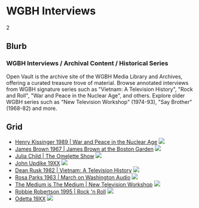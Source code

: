 # WGBH Interviews

2

## Blurb

### WGBH Interviews / Archival Content / Historical Series

Open Vault is the archive site of the WGBH Media Library and Archives, offering
a curated treasure trove of material. Browse annotated interviews from WGBH signature
series such as "Vietnam: A Television History", "Rock and Roll", "War and Peace in the
Nuclear Age", and others. Explore older WGBH series such as "New Television Workshop"
(1974-93), "Say Brother" (1968-82) and more.

## Grid

- [Henry Kissinger 1989 | War and Peace in the Nuclear Age](/todo) ![](http://placehold.it/272x152)
- [James Brown 1967 | James Brown at the Boston Garden](/todo) ![](http://placehold.it/272x152)
- [Julia Child | The Omelette Show](/todo) ![](http://placehold.it/272x152)
- [John Updike 19XX](/todo) ![](http://placehold.it/272x152)
- [Dean Rusk 1982 | Vietnam: A Television History](/todo) ![](http://placehold.it/272x152)
- [Rosa Parks 1963 | March on Washington Audio](/todo) ![](http://placehold.it/272x152)
- [The Medium is The Medium | New Television Workshop](/todo) ![](http://placehold.it/272x152)
- [Robbie Robertson 1995 | Rock 'n Roll](/todo) ![](http://placehold.it/272x152)
- [Odetta 19XX](/todo) ![](http://placehold.it/272x152)